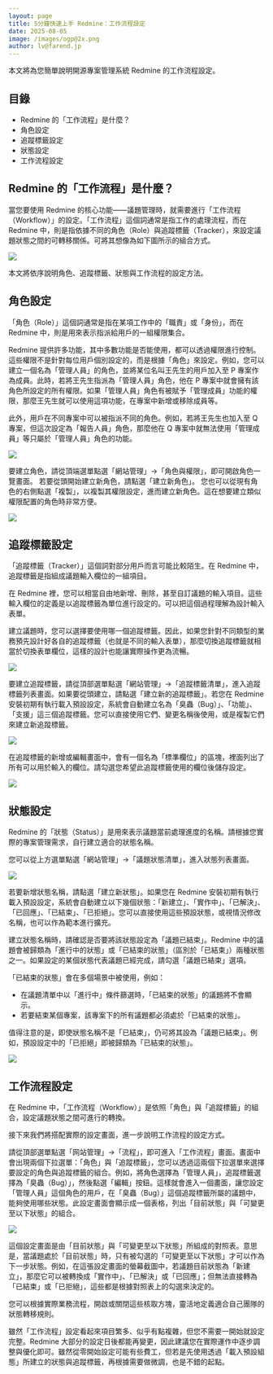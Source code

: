 ```yaml
---
layout: page
title: 5分鐘快速上手 Redmine：工作流程設定
date: 2025-08-05
image: /images/ogp@2x.png
author: lv@farend.jp
---
```


本文將為您簡單說明開源專案管理系統 Redmine 的工作流程設定。

## 目錄

- Redmine 的「工作流程」是什麼？
- 角色設定
- 追蹤標籤設定
- 狀態設定
- 工作流程設定

## Redmine 的「工作流程」是什麼？

當您要使用 Redmine 的核心功能——議題管理時，就需要進行「工作流程（Workflow）」的設定。「工作流程」這個詞通常是指工作的處理流程，而在 Redmine 中，則是指依據不同的角色（Role）與追蹤標籤（Tracker），來設定議題狀態之間的可轉移關係。可將其想像為如下圖所示的組合方式。

![](images/workflow-01@2x.png)

本文將依序說明角色、追蹤標籤、狀態與工作流程的設定方法。

## 角色設定

「角色（Role）」這個詞通常是指在某項工作中的「職責」或「身份」，而在 Redmine 中，則是用來表示指派給用戶的一組權限集合。

Redmine 提供許多功能，其中多數功能是否能使用，都可以透過權限進行控制。這些權限不是針對每位用戶個別設定的，而是根據「角色」來設定。例如，您可以建立一個名為「管理人員」的角色，並將某位名叫王先生的用戶加入至 P 專案作為成員。此時，若將王先生指派為「管理人員」角色，他在 P 專案中就會擁有該角色所設定的所有權限。如果「管理人員」角色有被賦予「管理成員」功能的權限，那麼王先生就可以使用這項功能，在專案中新增或移除成員等。

此外，用戶在不同專案中可以被指派不同的角色。例如，若將王先生也加入至 Q 專案，但這次設定為「報告人員」角色，那麼他在 Q 專案中就無法使用「管理成員」等只屬於「管理人員」角色的功能。

![](images/workflow-02@2x.png)

要建立角色，請從頂端選單點選「網站管理」→「角色與權限」，即可開啟角色一覽畫面。
若要從頭開始建立新角色，請點選「建立新角色」。
您也可以從現有角色的右側點選「複製」，以複製其權限設定，進而建立新角色。這在想要建立類似權限配置的角色時非常方便。

![](images/workflow-03@2x.png)

## 追蹤標籤設定

「追蹤標籤（Tracker）」這個詞對部分用戶而言可能比較陌生。在 Redmine 中，追蹤標籤是指組成議題輸入欄位的一組項目。

在 Redmine 裡，您可以相當自由地新增、刪除，甚至自訂議題的輸入項目。這些輸入欄位的定義是以追蹤標籤為單位進行設定的。可以把這個過程理解為設計輸入表單。

建立議題時，您可以選擇要使用哪一個追蹤標籤。因此，如果您針對不同類型的業務預先設計好各自的追蹤標籤（也就是不同的輸入表單），那麼切換追蹤標籤就相當於切換表單欄位，這樣的設計也能讓實際操作更為流暢。

![](images/workflow-04@2x.png)

要建立追蹤標籤，請從頂部選單點選「網站管理」→「追蹤標籤清單」，進入追蹤標籤列表畫面。如果要從頭建立，請點選「建立新的追蹤標籤」。若您在 Redmine 安裝初期有執行載入預設設定，系統會自動建立名為「臭蟲（Bug）」、「功能」、「支援」這三個追蹤標籤。您可以直接使用它們、變更名稱後使用，或是複製它們來建立新追蹤標籤。

![](images/workflow-05@2x.png)

在追蹤標籤的新增或編輯畫面中，會有一個名為「標準欄位」的區塊，裡面列出了所有可以用於輸入的欄位。請勾選您希望此追蹤標籤使用的欄位後儲存設定。

![](images/workflow-06@2x.png)

## 狀態設定

Redmine 的「狀態（Status）」是用來表示議題當前處理進度的名稱。請根據您實際的專案管理需求，自行建立適合的狀態名稱。

您可以從上方選單點選「網站管理」→「議題狀態清單」，進入狀態列表畫面。

![](images/workflow-07@2x.png)

若要新增狀態名稱，請點選「建立新狀態」。如果您在 Redmine 安裝初期有執行載入預設設定，系統會自動建立以下幾個狀態：「新建立」、「實作中」、「已解決」、「已回應」、「已結束」、「已拒絕」。您可以直接使用這些預設狀態，或視情況修改名稱，也可以作為範本進行擴充。

建立狀態名稱時，請確認是否要將該狀態設定為「議題已結束」。Redmine 中的議題會被歸類為「進行中的狀態」或「已結束的狀態」（區別於「已結束」）兩種狀態之一。如果設定的某個狀態代表議題已經完成，請勾選「議題已結束」選項。

「已結束的狀態」會在多個場景中被使用，例如：

- 在議題清單中以「進行中」條件篩選時，「已結束的狀態」的議題將不會顯示。
- 若要結束某個專案，該專案下的所有議題都必須處於「已結束的狀態」。

值得注意的是，即使狀態名稱不是「已結束」，仍可將其設為「議題已結束」。例如，預設設定中的「已拒絕」即被歸類為「已結束的狀態」。

![](images/workflow-08@2x.png)

## 工作流程設定


在 Redmine 中，「工作流程（Workflow）」是依照「角色」與「追蹤標籤」的組合，設定議題狀態之間可進行的轉換。

接下來我們將搭配實際的設定畫面，進一步說明工作流程的設定方式。

請從頂部選單點選「网站管理」→「流程」，即可進入「工作流程」畫面。畫面中會出現兩個下拉選單：「角色」與「追蹤標籤」，您可以透過這兩個下拉選單來選擇要設定的角色與追蹤標籤的組合。例如，將角色選擇為「管理人員」，追蹤標籤選擇為「臭蟲（Bug）」，然後點選「編輯」按鈕。這樣就會進入一個畫面，讓您設定「管理人員」這個角色的用戶，在「臭蟲（Bug）」這個追蹤標籤所屬的議題中，能夠使用哪些狀態。此設定畫面會顯示成一個表格，列出「目前狀態」與「可變更至以下狀態」的組合。

![](images/workflow-09@2x.png)

這個設定畫面是由「目前狀態」與「可變更至以下狀態」所組成的對照表。意思是，當議題處於「目前狀態」時，只有被勾選的「可變更至以下狀態」才可以作為下一步狀態。例如，在這張設定畫面的螢幕截圖中，若議題目前狀態為「新建立」，那麼它可以被轉換成「實作中」、「已解決」或「已回應」；但無法直接轉為「已結束」或「已拒絕」，這些都是根據對照表上的勾選來決定的。

您可以根據實際業務流程，開啟或關閉這些核取方塊，靈活地定義適合自己團隊的狀態轉移規則。

雖然「工作流程」設定看起來項目繁多、似乎有點複雜，但您不需要一開始就設定完整。Redmine 大部分的設定日後都能再變更，因此建議您在實際運作中逐步調整與優化即可。雖然從零開始設定可能有些費工，但若是先使用透過「載入預設組態」所建立的狀態與追蹤標籤，再根據需要做微調，也是不錯的起點。

